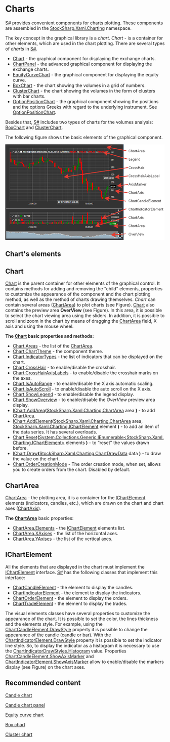 # Charts

[S\#](StockSharpAbout.md) provides convenient components for charts plotting. These components are assembled in the [StockSharp.Xaml.Charting](xref:StockSharp.Xaml.Charting) namespace. 

The key concept in the graphical library is a *chart*. *Chart* \- is a container for other elements, which are used in the chart plotting. There are several types of *charts* in [S\#](StockSharpAbout.md). 

- [Chart](xref:StockSharp.Xaml.Charting.Chart) \- the graphical component for displaying the exchange charts.
- [ChartPanel](xref:StockSharp.Xaml.Charting.ChartPanel) \- the advanced graphical component for displaying the exchange charts.
- [EquityCurveChart](xref:StockSharp.Xaml.Charting.EquityCurveChart) \- the graphical component for displaying the equity curve.
- [BoxChart](Gui_BoxChart.md) \- the chart showing the volumes in a grid of numbers.
- [ClusterChart](Gui_ClasterChart.md) \- the chart showing the volumes in the form of clusters with bar charts.
- [OptionPositionChart](xref:StockSharp.Xaml.Charting.OptionPositionChart) \- the graphical component showing the positions and the options Greeks with regard to the underlying instrument. See [OptionPositionChart](OptionPositionChart.md).

Besides that, [S\#](StockSharpAbout.md) includes two types of charts for the volumes analysis: [BoxChart](Gui_BoxChart.md) and [ClusterChart](Gui_ClasterChart.md). 

The following figure shows the basic elements of the graphical component. 

![Gui ChartElements](../images/Gui_ChartElements.png)

## Chart's elements

## Chart

[Chart](xref:StockSharp.Xaml.Charting.Chart) is the parent container for other elements of the graphical control. It contains methods for adding and removing the "child" elements, properties to customize the appearance of the component and the chart plotting method, as well as the method of charts drawing themselves. *Chart* can contain several areas ([ChartArea](xref:StockSharp.Xaml.Charting.ChartArea)) to plot charts (see Figure). [Chart](xref:StockSharp.Xaml.Charting.Chart) also contains the preview area **OverView** (see Figure). In this area, it is possible to select the chart viewing area using the sliders. In addition, it is possible to scroll and zoom in the chart by means of dragging the [ChartArea](xref:StockSharp.Xaml.Charting.ChartArea) field, X axis and using the mouse wheel. 

**The [Chart](xref:StockSharp.Xaml.Charting.Chart) basic properties and methods:**

- [Chart.Areas](xref:StockSharp.Xaml.Charting.Chart.Areas) \- the list of the [ChartArea](xref:StockSharp.Xaml.Charting.ChartArea).
- [Chart.ChartTheme](xref:StockSharp.Xaml.Charting.Chart.ChartTheme) \- the component theme.
- [Chart.IndicatorTypes](xref:StockSharp.Xaml.Charting.Chart.IndicatorTypes) \- the list of indicators that can be displayed on the chart.
- [Chart.CrossHair](xref:StockSharp.Xaml.Charting.Chart.CrossHair) \- to enable\/disable the crosshair.
- [Chart.CrossHairAxisLabels](xref:StockSharp.Xaml.Charting.Chart.CrossHairAxisLabels) \- to enable\/disable the crosshair marks on the axes.
- [Chart.IsAutoRange](xref:StockSharp.Xaml.Charting.Chart.IsAutoRange) \- to enable\/disable the X axis automatic scaling.
- [Chart.IsAutoScroll](xref:StockSharp.Xaml.Charting.Chart.IsAutoScroll) \- to enable\/disable the auto scroll on the X axis.
- [Chart.ShowLegend](xref:StockSharp.Xaml.Charting.Chart.ShowLegend) \- to enable\/disable the legend display.
- [Chart.ShowOverview](xref:StockSharp.Xaml.Charting.Chart.ShowOverview) \- to enable\/disable the *OverView* preview area display.
- [IChart.AddArea](xref:StockSharp.Xaml.Charting.IChart.AddArea(StockSharp.Xaml.Charting.ChartArea))**(**[StockSharp.Xaml.Charting.ChartArea](xref:StockSharp.Xaml.Charting.ChartArea) area **)** \- to add [ChartArea](xref:StockSharp.Xaml.Charting.ChartArea).
- [IChart.AddElement](xref:StockSharp.Xaml.Charting.IChart.AddElement(StockSharp.Xaml.Charting.ChartArea,StockSharp.Xaml.Charting.IChartElement))**(**[StockSharp.Xaml.Charting.ChartArea](xref:StockSharp.Xaml.Charting.ChartArea) area, [StockSharp.Xaml.Charting.IChartElement](xref:StockSharp.Xaml.Charting.IChartElement) element **)** \- to add an item of the data series. It has several overloads.
- [Chart.Reset](xref:StockSharp.Xaml.Charting.Chart.Reset(System.Collections.Generic.IEnumerable{StockSharp.Xaml.Charting.IChartElement}))**(**[System.Collections.Generic.IEnumerable\<StockSharp.Xaml.Charting.IChartElement\>](xref:System.Collections.Generic.IEnumerable`1) elements **)** \- to “reset" the values drawn before.
- [IChart.Draw](xref:StockSharp.Xaml.Charting.IChart.Draw(StockSharp.Xaml.Charting.ChartDrawData))**(**[StockSharp.Xaml.Charting.ChartDrawData](xref:StockSharp.Xaml.Charting.ChartDrawData) data **)** \- to draw the value on the chart.
- [Chart.OrderCreationMode](xref:StockSharp.Xaml.Charting.Chart.OrderCreationMode) \- The order creation mode, when set, allows you to create orders from the chart. Disabled by default.

## ChartArea

[ChartArea](xref:StockSharp.Xaml.Charting.ChartArea) \- the plotting area, it is a container for the [IChartElement](xref:StockSharp.Xaml.Charting.IChartElement) elements (indicators, candles, etc.), which are drawn on the chart and chart axes ([ChartAxis](xref:StockSharp.Xaml.Charting.ChartAxis)). 

**The [ChartArea](xref:StockSharp.Xaml.Charting.ChartArea)** basic properties: 

- [ChartArea.Elements](xref:StockSharp.Xaml.Charting.ChartArea.Elements) \- the [IChartElement](xref:StockSharp.Xaml.Charting.IChartElement) elements list.
- [ChartArea.XAxises](xref:StockSharp.Xaml.Charting.ChartArea.XAxises) \- the list of the horizontal axes.
- [ChartArea.YAxises](xref:StockSharp.Xaml.Charting.ChartArea.YAxises) \- the list of the vertical axes.

## IChartElement

All the elements that are displayed in the chart must implement the [IChartElement](xref:StockSharp.Xaml.Charting.IChartElement) interface. [S\#](StockSharpAbout.md) has the following classes that implement this interface: 

- [ChartCandleElement](xref:StockSharp.Xaml.Charting.ChartCandleElement) \- the element to display the candles.
- [ChartIndicatorElement](xref:StockSharp.Xaml.Charting.ChartIndicatorElement) \- the element to display the indicators.
- [ChartOrderElement](xref:StockSharp.Xaml.Charting.ChartOrderElement) \- the element to display the orders.
- [ChartTradeElement](xref:StockSharp.Xaml.Charting.ChartTradeElement) \- the element to display the trades.

The visual elements classes have several properties to customize the appearance of the chart. It is possible to set the color, the lines thickness and the elements style. For example, using the [ChartCandleElement.DrawStyle](xref:StockSharp.Xaml.Charting.ChartCandleElement.DrawStyle) property it is possible to change the appearance of the candle (candle or bar). With the [ChartIndicatorElement.DrawStyle](xref:StockSharp.Xaml.Charting.ChartIndicatorElement.DrawStyle) property it is possible to set the indicator line style. So, to display the indicator as a histogram it is necessary to use the [ChartIndicatorDrawStyles.Histogram](xref:StockSharp.Xaml.Charting.ChartIndicatorDrawStyles.Histogram) value. Properties [ChartCandleElement.ShowAxisMarker](xref:StockSharp.Xaml.Charting.ChartCandleElement.ShowAxisMarker) and [ChartIndicatorElement.ShowAxisMarker](xref:StockSharp.Xaml.Charting.ChartIndicatorElement.ShowAxisMarker) allow to enable\/disable the markers display (see Figure) on the chart axes. 

## Recommended content

[Candle chart](Gui_Chart.md)

[Candle chart panel](Gui_ChartPanel.md)

[Equity curve chart](Gui_EquityCurveChart.md)

[Box chart](Gui_BoxChart.md)

[Cluster chart](Gui_ClasterChart.md)
